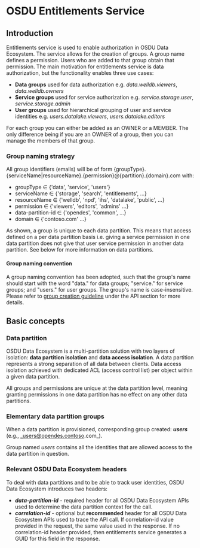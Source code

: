 # OSDU Entitlements Service

## Introduction

Entitlements service is used to enable authorization in OSDU Data Ecosystem. The service allows for the creation of groups. A group name defines a permission. Users who are added to that group obtain that permission.
The main motivation for entitlements service is data authorization, but the functionality enables three use cases:

- **Data groups** used for data authorization e.g.  _data.welldb.viewers_, _data.welldb.owners_
- **Service groups** used for service authorization e.g.  _service.storage.user_, _service.storage.admin_
- **User groups** used for hierarchical grouping of user and service identities e.g.  _users.datalake.viewers_, _users.datalake.editors_

For each group you can either be added as an OWNER or a MEMBER. The only difference being if you are an OWNER of a group, then you can manage the members of that group. 

### Group naming strategy

 All group identifiers (emails) will be of form {groupType}.{serviceName|resourceName}.{permission}@{partition}.{domain}.com with:

 - groupType ∈ {'data', 'service', 'users'}
 - serviceName ∈ {'storage', 'search', 'entitlements', ...}
 - resourceName ∈ {'welldb', 'npd', 'ihs', 'datalake', 'public', ...}
 - permission ∈ {'viewers', 'editors', 'admins' ...}
 - data-partition-id ∈ {'opendes', 'common', ...}
 - domain ∈ {'contoso.com' ...}

 As shown, a group is unique to each data partition. This means that access defined on a per data partition basis i.e. giving a service permission in one data partition does not give that user service permission in another data partition. See below for more information on data partitions.

#### Group naming convention

A group naming convention has been adopted,
such that the group's name should start with the word "data." for data groups; "service." for service groups; and "users." for user groups.
The group's name is case-insensitive. Please refer to [group creation guideline](#group-creation-guideline) under the API section for more details.

## Basic concepts

### Data partition

OSDU Data Ecosystem is a multi-partition solution with two layers of isolation: **data partition isolation** and **data access isolation**. A data partition represents a strong separation of all data between clients. Data access isolation achieved with dedicated ACL (access control list) per object within a given data partition.

All groups and permissions are unique at the data partition level, meaning granting permissions in one data partition has no effect on any other data partitions.

### Elementary data partition groups

When a data partition is provisioned, corresponding group created: **_users_** (e.g., _users@opendes.contoso.com_).

Group named _users_ contains all the identities that are allowed access to the data partition in question.

### Relevant OSDU Data Ecosystem headers

 To deal with data partitions and to be able to track user identities, OSDU Data Ecosystem introduces two headers:

 - **_data-partition-id_** - required header for all OSDU Data Ecosystem APIs used to determine the data partition context for the call.
 - **_correlation-id_** - optional but **recommended** header for all OSDU Data Ecosystem APIs used to trace the API call. If correlation-id value provided in the request, the same value used in the response. If no correlation-id header provided, then entitlements service generates a GUID for this field in the response.